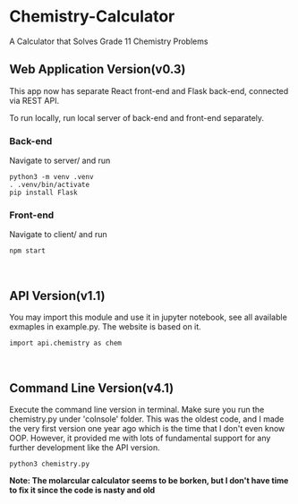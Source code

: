 # Chemistry-Calculator

A Calculator that Solves Grade 11 Chemistry Problems

## Web Application Version(v0.3)

This app now has separate React front-end and Flask back-end, connected via REST API.

To run locally, run local server of back-end and front-end separately.

### Back-end
Navigate to server/ and run
```shell
python3 -m venv .venv
. .venv/bin/activate
pip install Flask
```

### Front-end
Navigate to client/ and run
```shell
npm start
```

<br>

## API Version(v1.1)

You may import this module and use it in jupyter notebook, see all available exmaples in example.py. The website is based on it.

```python3
import api.chemistry as chem
```
<br>

## Command Line Version(v4.1)

Execute the command line version in terminal. Make sure you run the chemistry.py under 'colnsole' folder. This was the oldest code, and I made the very first version one year ago which is the time that I don't even know OOP. However, it provided me with lots of fundamental support for any further development like the API version.

```shell
python3 chemistry.py
```

**Note: The molarcular calculator seems to be borken, but I don't have time to fix it since the code is nasty and old**
